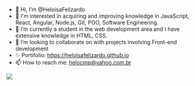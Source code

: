 -   👋 Hi, I’m @HeloisaFelizardo
-   👀 I'm interested in acquiring and improving knowledge in JavaScript, React, Angular, Node.js, Git, POO, Software Engineering.
-   🌱 I’m currently a student in the web development area and I have extensive knowledge in HTML, CSS.
-   💞️ I’m looking to collaborate on with projects involving Front-end development
-   ✨ Portifolio: https://heloisafelizardo.github.io
-   📫 How to reach me: helocmp@yahoo.com.br

<!---
HeloisaFelizardo/HeloisaFelizardo is a ✨ special ✨ repository because its `README.md` (this file) appears on your GitHub profile.
You can click the Preview link to take a look at your changes.
--->
<img align="center" src="https://github-readme-stats.vercel.app/api/top-langs/?username=HeloisaFelizardo&layout=compact&theme=material-palenight" />
